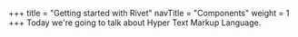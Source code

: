 +++
title = "Getting started with Rivet"
navTitle = "Components"
weight = 1
+++
Today we're going to talk about Hyper Text Markup Language.